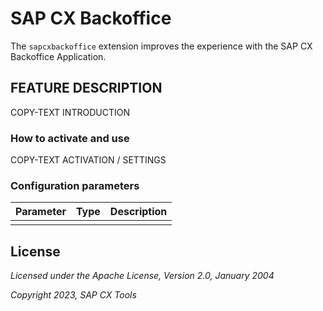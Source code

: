 # SAP CX Backoffice

The `sapcxbackoffice` extension improves the experience with the SAP CX Backoffice Application.

## FEATURE DESCRIPTION

COPY-TEXT INTRODUCTION

### How to activate and use

COPY-TEXT ACTIVATION / SETTINGS

### Configuration parameters

| Parameter | Type | Description |
|-----------|------|-------------|
| | | |



## License

_Licensed under the Apache License, Version 2.0, January 2004_

_Copyright 2023, SAP CX Tools_